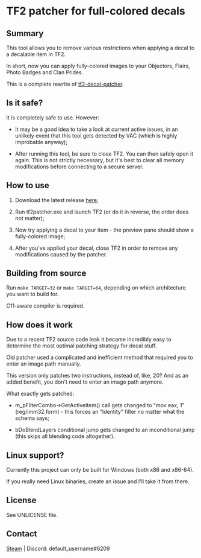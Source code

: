# TF2 patcher for full-colored decals

## Summary

This tool allows you to remove various restrictions when applying a decal to a decalable item in TF2.

In short, now you can apply fully-colored images to your Objectors, Flairs, Photo Badges and Clan Prides.

This is a complete rewrite of [tf2-decal-patcher](https://github.com/unnamed10/tf2-decal-patcher).


## Is it safe?

It is completely safe to use. However:

- It may be a good idea to take a look at current active issues, in an unlikely event that this tool gets detected by VAC (which is highly improbable anyway);

- After running this tool, be sure to close TF2. You can then safely open it again. This is not strictly necessary, but it's best to clear all memory modifications before connecting to a secure server.


## How to use

1. Download the latest release [here](https://github.com/default-username-was-already-taken/tf2patcher/releases/latest);

2. Run tf2patcher.exe and launch TF2 (or do it in reverse, the order does not matter);

3. Now try applying a decal to your item - the preview pane should show a fully-colored image;

4. After you've applied your decal, close TF2 in order to remove any modifications caused by the patcher.


## Building from source

Run `make TARGET=32` or `make TARGET=64`, depending on which architecture you want to build for.

C11-aware compiler is required.


## How does it work
Due to a recent TF2 source code leak it became incredibly easy to determine the most optimal patching strategy for decal stuff.

Old patcher used a complicated and inefficient method that required you to enter an image path manually.

This version only patches two instructions, instead of, like, 20? And as an added benefit, you don't need to enter an image path anymore.

What exactly gets patched:

- m_pFilterCombo->GetActiveItem() call gets changed to "mov eax, 1" (reg/imm32 form) - this forces an "Identity" filter no matter what the schema says;

- bDoBlendLayers conditional jump gets changed to an inconditional jump (this skips all blending code altogether).


## Linux support?
Currently this project can only be built for Windows (both x86 and x86-64).

If you really need Linux binaries, create an issue and I'll take it from there.


## License

See UNLICENSE file.


## Contact
[Steam](https://steamcommunity.com/id/unnamed10) | Discord: default_username#6209

